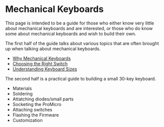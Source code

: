 # Mechanical Keyboards #

This page is intended to be a guide for those who either know very little about mechanical keyboards and are interested, or those who do know some about mechanical keyboards and wish to build their own.

The first half of the guide talks about various topics that are often brought up when talking about mechanical keyboards.

- [Why Mechanical Keyboards](https://github.com/johnriforgiate/English-516-Final-Project/blob/master/Why%20Mechanical%20Keyboards.md)
- [Choosing the Right Switch](https://github.com/johnriforgiate/English-516-Final-Project/blob/master/Switch%20Comparison.md)
- [Understanding Keyboard Sizes](https://github.com/johnriforgiate/English-516-Final-Project/blob/master/Keyboard%20Size%20Types.md)

The second half is a practical guide to building a small 30-key keyboard.
- Materials
- Soldering
- Attatching diodes/small parts
- Socketing the ProMicro
- Attaching switches
- Flashing the Firmware
- Customization
